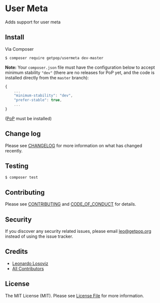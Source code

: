 # User Meta

<!--
[![Latest Version on Packagist][ico-version]][link-packagist]
[![Software License][ico-license]](LICENSE.md)
[![Build Status][ico-travis]][link-travis]
[![Coverage Status][ico-scrutinizer]][link-scrutinizer]
[![Quality Score][ico-code-quality]][link-code-quality]
[![Total Downloads][ico-downloads]][link-downloads]
-->

Adds support for user meta


## Install

Via Composer

``` bash
$ composer require getpop/usermeta dev-master
```

**Note:** Your `composer.json` file must have the configuration below to accept minimum stability `"dev"` (there are no releases for PoP yet, and the code is installed directly from the `master` branch):

```javascript
{
    ...
    "minimum-stability": "dev",
    "prefer-stable": true,
    ...
}
```

([PoP](https://github.com/leoloso/PoP) must be installed)

<!--
## Usage

``` php
```
-->

## Change log

Please see [CHANGELOG](CHANGELOG.md) for more information on what has changed recently.

## Testing

``` bash
$ composer test
```

## Contributing

Please see [CONTRIBUTING](CONTRIBUTING.md) and [CODE_OF_CONDUCT](CODE_OF_CONDUCT.md) for details.

## Security

If you discover any security related issues, please email leo@getpop.org instead of using the issue tracker.

## Credits

- [Leonardo Losoviz][link-author]
- [All Contributors][link-contributors]

## License

The MIT License (MIT). Please see [License File](LICENSE.md) for more information.

[ico-version]: https://img.shields.io/packagist/v/getpop/usermeta.svg?style=flat-square
[ico-license]: https://img.shields.io/badge/license-MIT-brightgreen.svg?style=flat-square
[ico-travis]: https://img.shields.io/travis/getpop/usermeta/master.svg?style=flat-square
[ico-scrutinizer]: https://img.shields.io/scrutinizer/coverage/g/getpop/usermeta.svg?style=flat-square
[ico-code-quality]: https://img.shields.io/scrutinizer/g/getpop/usermeta.svg?style=flat-square
[ico-downloads]: https://img.shields.io/packagist/dt/getpop/usermeta.svg?style=flat-square

[link-packagist]: https://packagist.org/packages/getpop/usermeta
[link-travis]: https://travis-ci.org/getpop/usermeta
[link-scrutinizer]: https://scrutinizer-ci.com/g/getpop/usermeta/code-structure
[link-code-quality]: https://scrutinizer-ci.com/g/getpop/usermeta
[link-downloads]: https://packagist.org/packages/getpop/usermeta
[link-author]: https://github.com/leoloso
[link-contributors]: ../../contributors
